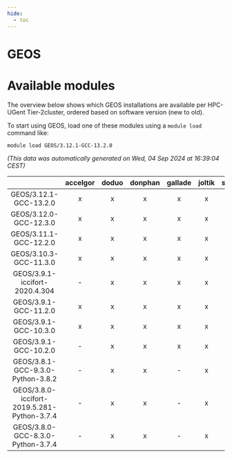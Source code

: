 ```yaml
---
hide:
  - toc
---
```


GEOS
====

# Available modules


The overview below shows which GEOS installations are available per HPC-UGent Tier-2cluster, ordered based on software version (new to old).

To start using GEOS, load one of these modules using a `module load` command like:

```shell
module load GEOS/3.12.1-GCC-13.2.0
```

*(This data was automatically generated on Wed, 04 Sep 2024 at 16:39:04 CEST)*  

| |accelgor|doduo|donphan|gallade|joltik|shinx|skitty|
| :---: | :---: | :---: | :---: | :---: | :---: | :---: | :---: |
|GEOS/3.12.1-GCC-13.2.0|x|x|x|x|x|x|x|
|GEOS/3.12.0-GCC-12.3.0|x|x|x|x|x|x|x|
|GEOS/3.11.1-GCC-12.2.0|x|x|x|x|x|-|x|
|GEOS/3.10.3-GCC-11.3.0|x|x|x|x|x|-|x|
|GEOS/3.9.1-iccifort-2020.4.304|-|x|x|x|x|-|x|
|GEOS/3.9.1-GCC-11.2.0|x|x|x|x|x|-|x|
|GEOS/3.9.1-GCC-10.3.0|x|x|x|x|x|-|x|
|GEOS/3.9.1-GCC-10.2.0|-|x|x|x|x|-|x|
|GEOS/3.8.1-GCC-9.3.0-Python-3.8.2|-|x|x|-|x|-|x|
|GEOS/3.8.0-iccifort-2019.5.281-Python-3.7.4|-|x|x|-|x|-|x|
|GEOS/3.8.0-GCC-8.3.0-Python-3.7.4|-|x|x|-|x|-|x|
